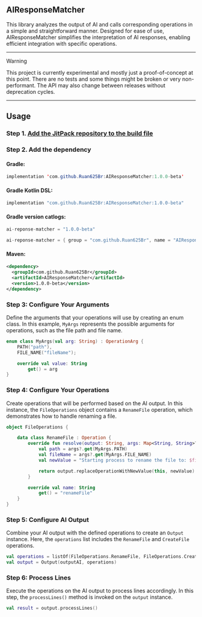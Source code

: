 ## AIResponseMatcher

This library analyzes the output of AI and calls corresponding operations in a simple and straightforward manner. Designed for ease of use, AIResponseMatcher simplifies the interpretation of AI responses, enabling efficient integration with specific operations.

---
> [!WARNING]  
> This project is currently experimental and mostly just a proof-of-concept at this point. There are no tests and some things might be broken or very non-performant.
> The API may also change between releases without deprecation cycles.
---

## Usage

### Step 1. [Add the JitPack repository to the build file](https://jitpack.io/)

### Step 2. Add the dependency

#### Gradle: 

```java
implementation 'com.github.Ruan625Br:AIResponseMatcher:1.0.0-beta'
```
#### Gradle Kotlin DSL: 

```kotlin
implementation "com.github.Ruan625Br:AIResponseMatcher:1.0.0-beta"
```

#### Gradle version catlogs:

```kotlin
ai-reponse-matcher = "1.0.0-beta"
```

```kotlin
ai-reponse-matcher = { group = "com.github.Ruan625Br", name = "AIResponseMatcher", version.ref = "ai-reponse-matcher" }
```

#### Maven:

```xml
<dependency>
  <groupId>com.github.Ruan625Br</groupId>
  <artifactId>AIResponseMatcher</artifactId>
  <version>1.0.0-beta</version>
</dependency>
```

### Step 3: Configure Your Arguments

Define the arguments that your operations will use by creating an enum class. In this example, `MyArgs` represents the possible arguments for operations, such as the file path and file name.

```kotlin
enum class MyArgs(val arg: String) : OperationArg {
    PATH("path"),
    FILE_NAME("fileName");

    override val value: String
        get() = arg
}
```

### Step 4: Configure Your Operations

Create operations that will be performed based on the AI output. In this instance, the `FileOperations` object contains a `RenameFile` operation, which demonstrates how to handle renaming a file.

```kotlin
object FileOperations {

    data class RenameFile : Operation {
        override fun resolve(output: String, args: Map<String, String>?): String {
            val path = args?.get(MyArgs.PATH)
            val fileName = args?.get(MyArgs.FILE_NAME)
            val newValue = "Starting process to rename the file to: $fileName\nPath: $path"

            return output.replaceOperationWithNewValue(this, newValue)
        }

        override val name: String
            get() = "renameFile"
    }
}
```

### Step 5: Configure AI Output

Combine your AI output with the defined operations to create an `Output` instance. Here, the `operations` list includes the `RenameFile` and `CreateFile` operations.

```kotlin
val operations = listOf(FileOperations.RenameFile, FileOperations.CreateFile)
val output = Output(outputAI, operations)
```

### Step 6: Process Lines

Execute the operations on the AI output to process lines accordingly. In this step, the `processLines()` method is invoked on the `output` instance.

```kotlin
val result = output.processLines()
```

